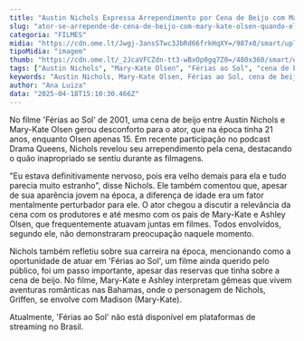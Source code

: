 ```yaml
---
title: "Austin Nichols Expressa Arrependimento por Cena de Beijo com Mary-Kate Olsen em 'Férias ao Sol'"
slug: "ator-se-arrepende-de-cena-de-beijo-com-mary-kate-olsen-quando-ela-tinha-15-anos"
categoria: "FILMES"
midia: "https://cdn.ome.lt/Jwgj-3ansSTwc3JbRd66frkHqXY=/987x0/smart/uploads/conteudo/fotos/nichols.jpg"
tipoMidia: "imagem"
thumb: "https://cdn.ome.lt/_2JcaVFCZdn-tt3-wBxOp0gq7Z0=/480x360/smart/extras/conteudos/nichols.jpg"
tags: ["Austin Nichols", "Mary-Kate Olsen", "Férias ao Sol", "cena de beijo", "arrependimento", "filme", "idade"]
keywords: "Austin Nichols, Mary-Kate Olsen, Férias ao Sol, cena de beijo, arrependimento, filme, idade"
author: "Ana Luiza"
data: "2025-04-18T15:10:30.466Z"
---
```


No filme 'Férias ao Sol' de 2001, uma cena de beijo entre Austin Nichols e Mary-Kate Olsen gerou desconforto para o ator, que na época tinha 21 anos, enquanto Olsen apenas 15. Em recente participação no podcast Drama Queens, Nichols revelou seu arrependimento pela cena, destacando o quão inapropriado se sentiu durante as filmagens.

"Eu estava definitivamente nervoso, pois era velho demais para ela e tudo parecia muito estranho", disse Nichols. Ele também comentou que, apesar de sua aparência jovem na época, a diferença de idade era um fator mentalmente perturbador para ele. O ator chegou a discutir a relevância da cena com os produtores e até mesmo com os pais de Mary-Kate e Ashley Olsen, que frequentemente atuavam juntas em filmes. Todos envolvidos, segundo ele, não demonstraram preocupação naquele momento.

Nichols também refletiu sobre sua carreira na época, mencionando como a oportunidade de atuar em 'Férias ao Sol', um filme ainda querido pelo público, foi um passo importante, apesar das reservas que tinha sobre a cena de beijo. No filme, Mary-Kate e Ashley interpretam gêmeas que vivem aventuras românticas nas Bahamas, onde o personagem de Nichols, Griffen, se envolve com Madison (Mary-Kate).

Atualmente, 'Férias ao Sol' não está disponível em plataformas de streaming no Brasil.
